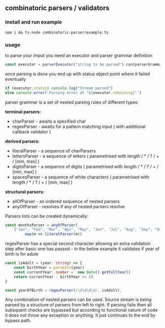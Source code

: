 ## combinatoric parsers / validators

### install and run example

`npm i && ts-node combinatoric-parser/example.ts`

### usage
to parse your imput you need an executor and parser grammar definition
```typescript
const executor = parserExecutor("string to be parsed").run(parserGrammarDefinition)
```
once parsing is done you end up with status object point where it failed eventually
```typescript
if (executor.status) console.log("Stream parsed")
else console.error(`Parsing error at "${executor.remaining}"`)
```
parser grammar is a set of nested parsing rules of different types:

**terminal parsers:**
* charParser - awaits a specified char
* regexParser - awaits for a pattern matching input ( with additional callback validator )

**derived parsers:**
* literalParser - a sequence of charParsers
* lettersParser - a sequence of letters ( parametrised with length / * / ? / + / [min, max] )
* digitsParser - a sequence of digits ( parametrised with length / * / ? / + / [min, max] )
* spacesParser - a sequence of white characters ( parametrised with length / * / ? / + / [min, max] )

**structural parsers:**
* allOfParser - an ordered sequence of nested parsers
* anyOfParser - resolves if any of nested parsers resolve

Parsers lists can be created dynamically:
```typescript
const monthsParser = anyOfParser(
    ["Jan", "Feb", "Mar", "Apr", "May", "Jun", "Jul", "Aug", "Sep", "Oct", "Nov", "Dec"]
        .map(m => literalParser(m))
```
regexParser has a special second character allowing an extra validation step after basic one has passed - in the below example it validates if year of birth is for adule
```typescript
const isAdult = (year: string) => {
    const birthYear = parseInt(year)
    const currentYear: number =  new Date().getFullYear()
    return currentYear - birthYear >= 18
}

const yearOfBirth = regexParser(/\d\d\d\d/, isAdult),
```
Any combination of nested parsers can be used. Source stream is being parsed by a structure of parsers from left to right. If parsing faile then all subsquent checks are bypassed but according to functional nature of code it does not throw any exception or anything. It just continues to the end by bypass path.
